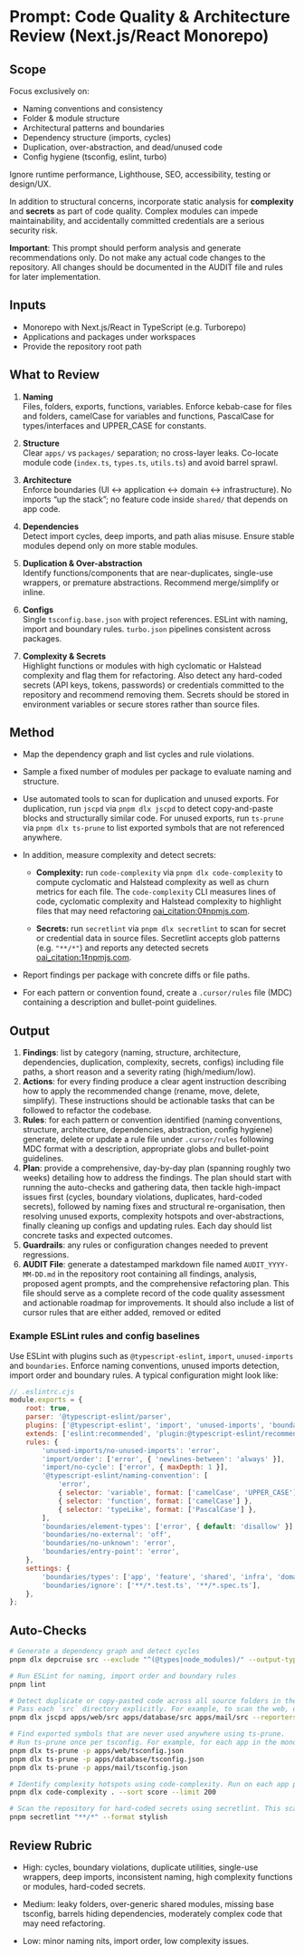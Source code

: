 # Prompt: Code Quality & Architecture Review (Next.js/React Monorepo)

## Scope

Focus exclusively on:

- Naming conventions and consistency
- Folder & module structure
- Architectural patterns and boundaries
- Dependency structure (imports, cycles)
- Duplication, over-abstraction, and dead/unused code
- Config hygiene (tsconfig, eslint, turbo)

Ignore runtime performance, Lighthouse, SEO, accessibility, testing or design/UX.

In addition to structural concerns, incorporate static analysis for **complexity** and **secrets** as part of code quality. Complex modules can impede maintainability, and accidentally committed credentials are a serious security risk.

**Important**: This prompt should perform analysis and generate recommendations only. Do not make any actual code changes to the repository. All changes should be documented in the AUDIT file and rules for later implementation.

## Inputs

- Monorepo with Next.js/React in TypeScript (e.g. Turborepo)
- Applications and packages under workspaces
- Provide the repository root path

## What to Review

1. **Naming**  
   Files, folders, exports, functions, variables. Enforce kebab-case for files and folders, camelCase for variables and functions, PascalCase for types/interfaces and UPPER_CASE for constants.

2. **Structure**  
   Clear `apps/` vs `packages/` separation; no cross-layer leaks. Co-locate module code (`index.ts`, `types.ts`, `utils.ts`) and avoid barrel sprawl.

3. **Architecture**  
   Enforce boundaries (UI ↔ application ↔ domain ↔ infrastructure). No imports “up the stack”; no feature code inside `shared/` that depends on app code.

4. **Dependencies**  
   Detect import cycles, deep imports, and path alias misuse. Ensure stable modules depend only on more stable modules.

5. **Duplication & Over-abstraction**  
   Identify functions/components that are near-duplicates, single-use wrappers, or premature abstractions. Recommend merge/simplify or inline.

6. **Configs**  
   Single `tsconfig.base.json` with project references. ESLint with naming, import and boundary rules. `turbo.json` pipelines consistent across packages.

7. **Complexity & Secrets**  
   Highlight functions or modules with high cyclomatic or Halstead complexity and flag them for refactoring. Also detect any hard-coded secrets (API keys, tokens, passwords) or credentials committed to the repository and recommend removing them. Secrets should be stored in environment variables or secure stores rather than source files.

## Method

- Map the dependency graph and list cycles and rule violations.
- Sample a fixed number of modules per package to evaluate naming and structure.
- Use automated tools to scan for duplication and unused exports. For duplication, run `jscpd` via `pnpm dlx jscpd` to detect copy-and-paste blocks and structurally similar code. For unused exports, run `ts-prune` via `pnpm dlx ts-prune` to list exported symbols that are not referenced anywhere.
- In addition, measure complexity and detect secrets:
  - **Complexity:** run `code-complexity` via `pnpm dlx code-complexity` to compute cyclomatic and Halstead complexity as well as churn metrics for each file. The `code-complexity` CLI measures lines of code, cyclomatic complexity and Halstead complexity to highlight files that may need refactoring [oai_citation:0‡npmjs.com](https://www.npmjs.com/package/code-complexity).

  - **Secrets:** run `secretlint` via `pnpm dlx secretlint` to scan for secret or credential data in source files. Secretlint accepts glob patterns (e.g. `"**/*"`) and reports any detected secrets [oai_citation:1‡npmjs.com](https://www.npmjs.com/package/secretlint/v/1.0.5).

- Report findings per package with concrete diffs or file paths.
- For each pattern or convention found, create a `.cursor/rules` file (MDC) containing a description and bullet-point guidelines.

## Output

1. **Findings**: list by category (naming, structure, architecture, dependencies, duplication, complexity, secrets, configs) including file paths, a short reason and a severity rating (high/medium/low).
2. **Actions**: for every finding produce a clear agent instruction describing how to apply the recommended change (rename, move, delete, simplify). These instructions should be actionable tasks that can be followed to refactor the codebase.
3. **Rules**: for each pattern or convention identified (naming conventions, structure, architecture, dependencies, abstraction, config hygiene) generate, delete or update a rule file under `.cursor/rules` following MDC format with a description, appropriate globs and bullet-point guidelines.
4. **Plan**: provide a comprehensive, day-by-day plan (spanning roughly two weeks) detailing how to address the findings. The plan should start with running the auto-checks and gathering data, then tackle high-impact issues first (cycles, boundary violations, duplicates, hard-coded secrets), followed by naming fixes and structural re-organisation, then resolving unused exports, complexity hotspots and over-abstractions, finally cleaning up configs and updating rules. Each day should list concrete tasks and expected outcomes.
5. **Guardrails**: any rules or configuration changes needed to prevent regressions.
6. **AUDIT File**: generate a datestamped markdown file named `AUDIT_YYYY-MM-DD.md` in the repository root containing all findings, analysis, proposed agent prompts, and the comprehensive refactoring plan. This file should serve as a complete record of the code quality assessment and actionable roadmap for improvements. It should also include a list of cursor rules that are either added, removed or edited

### Example ESLint rules and config baselines

Use ESLint with plugins such as `@typescript-eslint`, `import`, `unused-imports` and `boundaries`. Enforce naming conventions, unused imports detection, import order and boundary rules. A typical configuration might look like:

```js
// .eslintrc.cjs
module.exports = {
	root: true,
	parser: '@typescript-eslint/parser',
	plugins: ['@typescript-eslint', 'import', 'unused-imports', 'boundaries'],
	extends: ['eslint:recommended', 'plugin:@typescript-eslint/recommended'],
	rules: {
		'unused-imports/no-unused-imports': 'error',
		'import/order': ['error', { 'newlines-between': 'always' }],
		'import/no-cycle': ['error', { maxDepth: 1 }],
		'@typescript-eslint/naming-convention': [
			'error',
			{ selector: 'variable', format: ['camelCase', 'UPPER_CASE'] },
			{ selector: 'function', format: ['camelCase'] },
			{ selector: 'typeLike', format: ['PascalCase'] },
		],
		'boundaries/element-types': ['error', { default: 'disallow' }],
		'boundaries/no-external': 'off',
		'boundaries/no-unknown': 'error',
		'boundaries/entry-point': 'error',
	},
	settings: {
		'boundaries/types': ['app', 'feature', 'shared', 'infra', 'domain'],
		'boundaries/ignore': ['**/*.test.ts', '**/*.spec.ts'],
	},
};
```

## Auto-Checks

```bash
# Generate a dependency graph and detect cycles
pnpm dlx depcruise src --exclude "^(@types|node_modules)/" --output-type dot > deps.dot

# Run ESLint for naming, import order and boundary rules
pnpm lint

# Detect duplicate or copy‑pasted code across all source folders in the monorepo using jscpd
# Pass each `src` directory explicitly. For example, to scan the web, database and mail apps along with all packages:
pnpm dlx jscpd apps/web/src apps/database/src apps/mail/src --reporters console --min-lines 5

# Find exported symbols that are never used anywhere using ts-prune.
# Run ts-prune once per tsconfig. For example, for each app in the monorepo:
pnpm dlx ts-prune -p apps/web/tsconfig.json
pnpm dlx ts-prune -p apps/database/tsconfig.json
pnpm dlx ts-prune -p apps/mail/tsconfig.json

# Identify complexity hotspots using code-complexity. Run on each app package individually and sort by score to see the highest‑complexity files first. Limit the output to avoid noise.
pnpm dlx code-complexity . --sort score --limit 200

# Scan the repository for hard‑coded secrets using secretlint. This scans all files; adjust the glob as needed to exclude build artefacts.
pnpm secretlint "**/*" --format stylish
```

## Review Rubric

- High: cycles, boundary violations, duplicate utilities, single-use wrappers, deep imports, inconsistent naming, high complexity functions or modules, hard-coded secrets.

- Medium: leaky folders, over-generic shared modules, missing base tsconfig, barrels hiding dependencies, moderately complex code that may need refactoring.
- Low: minor naming nits, import order, low complexity issues.

